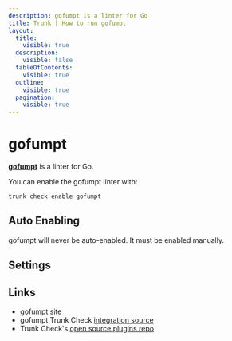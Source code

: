 ```yaml
---
description: gofumpt is a linter for Go
title: Trunk | How to run gofumpt
layout:
  title:
    visible: true
  description:
    visible: false
  tableOfContents:
    visible: true
  outline:
    visible: true
  pagination:
    visible: true
---
```


# gofumpt

[**gofumpt**](https://pkg.go.dev/mvdan.cc/gofumpt) is a linter for Go.

You can enable the gofumpt linter with:

```shell
trunk check enable gofumpt
```

## Auto Enabling

gofumpt will never be auto-enabled. It must be enabled manually.

## Settings





## Links

- [gofumpt site](https://pkg.go.dev/mvdan.cc/gofumpt)
- gofumpt Trunk Check [integration source](https://github.com/trunk-io/plugins/tree/main/linters/gofumpt)
- Trunk Check's [open source plugins repo](https://github.com/trunk-io/plugins/tree/main)
